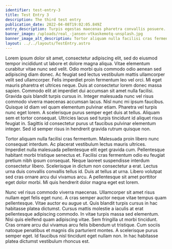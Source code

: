 ```yaml
---
identifier: test-entry-3
title: Test Entry 3
description: The third test entry
publication_date: 2022-04-08T19:02:05.849Z
entry_description: Turpis egestas maecenas pharetra convallis posuere.
banner_image: /uploads/real_-jansen-vtkaskemotq-unsplash.jpg
banner_image_alt_description: Tortor aliquam nulla facilisi cras fermentum.
layout: ../../layouts/TestEntry.astro
---
```

Lorem ipsum dolor sit amet, consectetur adipiscing elit, sed do eiusmod tempor incididunt ut labore et dolore magna aliqua. Vitae elementum curabitur vitae nunc sed velit. Odio morbi quis commodo odio aenean sed adipiscing diam donec. Ac feugiat sed lectus vestibulum mattis ullamcorper velit sed ullamcorper. Felis imperdiet proin fermentum leo vel orci. Mi eget mauris pharetra et ultrices neque. Duis at consectetur lorem donec massa sapien. Commodo elit at imperdiet dui accumsan sit amet nulla facilisi. Gravida quis blandit turpis cursus in. Integer malesuada nunc vel risus commodo viverra maecenas accumsan lacus. Nisl nunc mi ipsum faucibus. Quisque id diam vel quam elementum pulvinar etiam. Pharetra vel turpis nunc eget lorem. A scelerisque purus semper eget duis at tellus. Aliquam sem et tortor consequat. Ultricies lacus sed turpis tincidunt id aliquet risus feugiat in. Sagittis id consectetur purus ut faucibus pulvinar elementum integer. Sed id semper risus in hendrerit gravida rutrum quisque non.

Tortor aliquam nulla facilisi cras fermentum. Malesuada proin libero nunc consequat interdum. Ac placerat vestibulum lectus mauris ultrices. Imperdiet nulla malesuada pellentesque elit eget gravida cum. Pellentesque habitant morbi tristique senectus et. Facilisi cras fermentum odio eu feugiat pretium nibh ipsum consequat. Neque laoreet suspendisse interdum consectetur libero. Scelerisque in dictum non consectetur a erat. Lectus urna duis convallis convallis tellus id. Duis at tellus at urna. Libero volutpat sed cras ornare arcu dui vivamus arcu. A pellentesque sit amet porttitor eget dolor morbi. Mi quis hendrerit dolor magna eget est lorem.

Nunc vel risus commodo viverra maecenas. Ullamcorper sit amet risus nullam eget felis eget nunc. A cras semper auctor neque vitae tempus quam pellentesque. Vitae auctor eu augue ut. Quis blandit turpis cursus in hac habitasse platea dictumst. Cursus mattis molestie a iaculis at erat pellentesque adipiscing commodo. In vitae turpis massa sed elementum. Nisi quis eleifend quam adipiscing vitae. Sem fringilla ut morbi tincidunt. Cras ornare arcu dui vivamus arcu felis bibendum ut tristique. Cum sociis natoque penatibus et magnis dis parturient montes. A scelerisque purus semper eget. Id faucibus nisl tincidunt eget nullam non. In hac habitasse platea dictumst vestibulum rhoncus est.